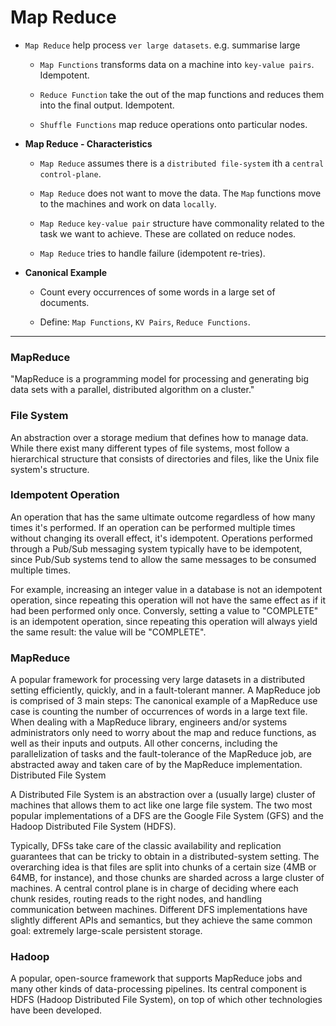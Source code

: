# Map Reduce

* `Map Reduce` help process `ver large datasets`. e.g. summarise large

    * `Map Functions` transforms data on a machine into `key-value pairs`. Idempotent.

    * `Reduce Function` take the out of the map functions and reduces them into the final output. Idempotent.

    * `Shuffle Functions` map reduce operations onto particular nodes.

* __Map Reduce - Characteristics__

    * `Map Reduce` assumes there is a `distributed file-system` ith a `central control-plane`.

    * `Map Reduce` does not want to move the data. The `Map` functions move to the machines and work on data `locally`.

    * `Map Reduce` `key-value pair` structure have commonality related to the task we want to achieve. These are collated on reduce nodes.

    * `Map Reduce` tries to handle failure (idempotent re-tries).

* __Canonical Example__

    * Count every occurrences of some words in a large set of documents.

    * Define: `Map Functions`, `KV Pairs`, `Reduce Functions`.

---

### MapReduce

"MapReduce is a programming model for processing and generating big data sets with a parallel, distributed algorithm on a cluster."


### File System

An abstraction over a storage medium that defines how to manage data. While there exist many different types of file systems, most follow a hierarchical structure that consists of directories and files, like the Unix file system's structure.

### Idempotent Operation

An operation that has the same ultimate outcome regardless of how many times it's performed. If an operation can be performed multiple times without changing its overall effect, it's idempotent. Operations performed through a Pub/Sub messaging system typically have to be idempotent, since Pub/Sub systems tend to allow the same messages to be consumed multiple times.

For example, increasing an integer value in a database is not an idempotent operation, since repeating this operation will not have the same effect as if it had been performed only once. Conversly, setting a value to "COMPLETE" is an idempotent operation, since repeating this operation will always yield the same result: the value will be "COMPLETE".

### MapReduce

A popular framework for processing very large datasets in a distributed setting efficiently, quickly, and in a fault-tolerant manner. A MapReduce job is comprised of 3 main steps:
The canonical example of a MapReduce use case is counting the number of occurrences of words in a large text file.
When dealing with a MapReduce library, engineers and/or systems administrators only need to worry about the map and reduce functions, as well as their inputs and outputs. All other concerns, including the parallelization of tasks and the fault-tolerance of the MapReduce job, are abstracted away and taken care of by the MapReduce implementation.
Distributed File System

A Distributed File System is an abstraction over a (usually large) cluster of machines that allows them to act like one large file system. The two most popular implementations of a DFS are the Google File System (GFS) and the Hadoop Distributed File System (HDFS).

Typically, DFSs take care of the classic availability and replication guarantees that can be tricky to obtain in a distributed-system setting. The overarching idea is that files are split into chunks of a certain size (4MB or 64MB, for instance), and those chunks are sharded across a large cluster of machines. A central control plane is in charge of deciding where each chunk resides, routing reads to the right nodes, and handling communication between machines.
Different DFS implementations have slightly different APIs and semantics, but they achieve the same common goal: extremely large-scale persistent storage.

### Hadoop

A popular, open-source framework that supports MapReduce jobs and many other kinds of data-processing pipelines. Its central component is HDFS (Hadoop Distributed File System), on top of which other technologies have been developed.
